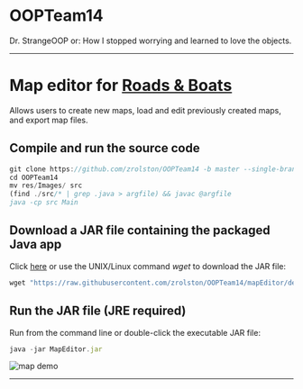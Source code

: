 # OOPTeam14
Dr. StrangeOOP or: How I stopped worrying and learned to love the objects.

***

# Map editor for [Roads & Boats](https://github.com/zrolston/OOPTeam14/blob/mapEditor/demo/RB3Erules.pdf)
Allows users to create new maps, load and edit previously created maps, and export map files.

## Compile and run the source code

```javascript
git clone https://github.com/zrolston/OOPTeam14 -b master --single-branch
cd OOPTeam14
mv res/Images/ src
(find ./src/* | grep .java > argfile) && javac @argfile
java -cp src Main
```

## Download a JAR file containing the packaged Java app
Click [here](https://raw.githubusercontent.com/zrolston/OOPTeam14/mapEditor/demo/MapEditor.jar) or use the UNIX/Linux command *wget* to download the JAR file:
 
```javascript
wget "https://raw.githubusercontent.com/zrolston/OOPTeam14/mapEditor/demo/MapEditor.jar" -O MapEditor.jar 
```
## Run the JAR file (JRE required)
Run from the command line or double-click the executable JAR file:
```javascript
java -jar MapEditor.jar 
```

![map demo](https://github.com/zrolston/OOPTeam14/raw/mapEditor/demo/mapDemo.gif)


***
